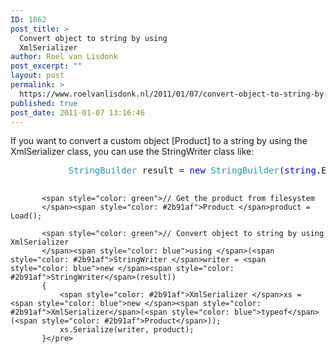 ```yaml
---
ID: 1862
post_title: >
  Convert object to string by using
  XmlSerializer
author: Roel van Lisdonk
post_excerpt: ""
layout: post
permalink: >
  https://www.roelvanlisdonk.nl/2011/01/07/convert-object-to-string-by-using-xmlserializer/
published: true
post_date: 2011-01-07 13:16:46
---
```

<p>If you want to convert a custom object [Product] to a string by using the XmlSerializer class, you can use the StringWriter class like:</p>  <pre class="code"><span style="color: #2b91af">           StringBuilder </span>result = <span style="color: blue">new </span><span style="color: #2b91af">StringBuilder</span>(<span style="color: blue">string</span>.Empty);

           <span style="color: green">// Get the product from filesystem
           </span><span style="color: #2b91af">Product </span>product = Load();

           <span style="color: green">// Convert object to string by using XmlSerializer
           </span><span style="color: blue">using </span>(<span style="color: #2b91af">StringWriter </span>writer = <span style="color: blue">new </span><span style="color: #2b91af">StringWriter</span>(result))
           {
               <span style="color: #2b91af">XmlSerializer </span>xs = <span style="color: blue">new </span><span style="color: #2b91af">XmlSerializer</span>(<span style="color: blue">typeof</span>(<span style="color: #2b91af">Product</span>));
               xs.Serialize(writer, product);
           }</pre>
<a href="http://11011.net/software/vspaste"></a>